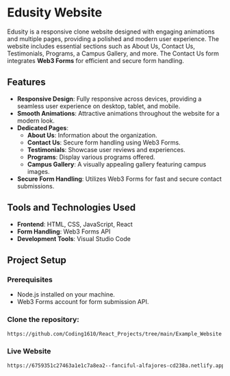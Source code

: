 # Edusity Website

Edusity is a responsive clone website designed with engaging animations and multiple pages, providing a polished and modern user experience. The website includes essential sections such as About Us, Contact Us, Testimonials, Programs, a Campus Gallery, and more. The Contact Us form integrates **Web3 Forms** for efficient and secure form handling.

## Features

- **Responsive Design**: Fully responsive across devices, providing a seamless user experience on desktop, tablet, and mobile.
- **Smooth Animations**: Attractive animations throughout the website for a modern look.
- **Dedicated Pages**:
  - **About Us**: Information about the organization.
  - **Contact Us**: Secure form handling using Web3 Forms.
  - **Testimonials**: Showcase user reviews and experiences.
  - **Programs**: Display various programs offered.
  - **Campus Gallery**: A visually appealing gallery featuring campus images.
- **Secure Form Handling**: Utilizes Web3 Forms for fast and secure contact submissions.

## Tools and Technologies Used

- **Frontend**: HTML, CSS, JavaScript, React
- **Form Handling**: Web3 Forms API
- **Development Tools**: Visual Studio Code

## Project Setup

### Prerequisites
- Node.js installed on your machine.
- Web3 Forms account for form submission API.

### Clone the repository:
   ```bash
   https://github.com/Coding1610/React_Projects/tree/main/Example_Website
   ```
   
### Live Website
  ```bash
  https://6759351c27463a1e1c7a8ea2--fanciful-alfajores-cd238a.netlify.app/
  ```
